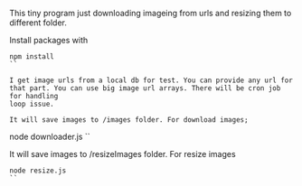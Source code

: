 This tiny program just downloading imageing from urls and resizing them to different folder.

Install packages with

```
npm install
``

I get image urls from a local db for test. You can provide any url for that part. You can use big image url arrays. There will be cron job for handling
loop issue.

It will save images to /images folder. For download images;

```
node downloader.js
``

It will save images to /resizeImages folder. For resize images

```
node resize.js
``
